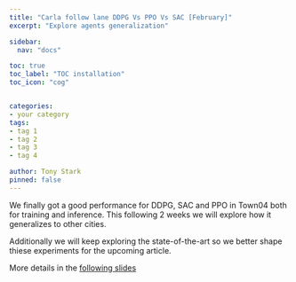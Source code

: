 ```yaml
---
title: "Carla follow lane DDPG Vs PPO Vs SAC [February]"
excerpt: "Explore agents generalization"

sidebar:
  nav: "docs"

toc: true
toc_label: "TOC installation"
toc_icon: "cog"


categories:
- your category
tags:
- tag 1
- tag 2
- tag 3
- tag 4

author: Tony Stark
pinned: false
---
```


We finally got a good performance for DDPG, SAC and PPO in Town04 both for training and inference.
This following 2 weeks we will explore how it generalizes to other cities.

Additionally we will keep exploring the state-of-the-art so we better shape thiese experiments for the
upcoming article.

More details in the [following slides](https://docs.google.com/presentation/d/1u5KO8ct92lRovnQkGGVQjc6Qgvvv9rjzqoyXThkLUtc/edit#slide=id.g28f96688b3f_1_0)